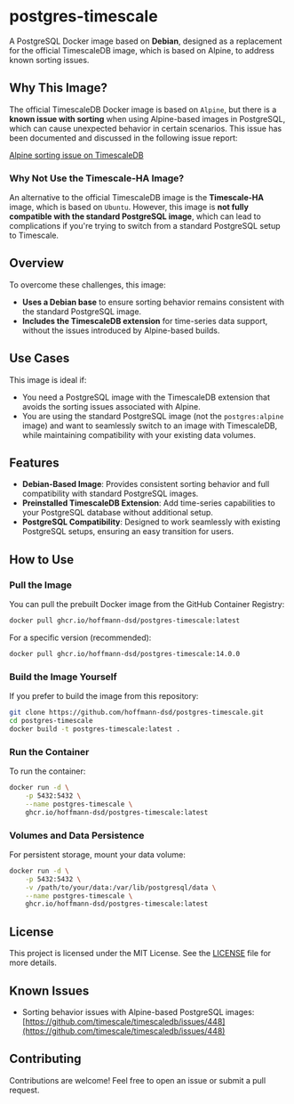 # postgres-timescale

A PostgreSQL Docker image based on **Debian**, designed as a replacement for the official TimescaleDB image, which is based on Alpine, to address known sorting issues.

## Why This Image?

The official TimescaleDB Docker image is based on `Alpine`, but there is a **known issue with sorting** when using Alpine-based images in PostgreSQL, which can cause unexpected behavior in certain scenarios. This issue has been documented and discussed in the following issue report:

[Alpine sorting issue on TimescaleDB](https://github.com/timescale/timescaledb/issues/448)

### Why Not Use the Timescale-HA Image?
An alternative to the official TimescaleDB image is the **Timescale-HA** image, which is based on `Ubuntu`. However, this image is **not fully compatible with the standard PostgreSQL image**, which can lead to complications if you're trying to switch from a standard PostgreSQL setup to Timescale.

## Overview

To overcome these challenges, this image:
- **Uses a Debian base** to ensure sorting behavior remains consistent with the standard PostgreSQL image.
- **Includes the TimescaleDB extension** for time-series data support, without the issues introduced by Alpine-based builds.

## Use Cases

This image is ideal if:
- You need a PostgreSQL image with the TimescaleDB extension that avoids the sorting issues associated with Alpine.
- You are using the standard PostgreSQL image (not the `postgres:alpine` image) and want to seamlessly switch to an image with TimescaleDB, while maintaining compatibility with your existing data volumes.

## Features

- **Debian-Based Image**: Provides consistent sorting behavior and full compatibility with standard PostgreSQL images.
- **Preinstalled TimescaleDB Extension**: Add time-series capabilities to your PostgreSQL database without additional setup.
- **PostgreSQL Compatibility**: Designed to work seamlessly with existing PostgreSQL setups, ensuring an easy transition for users.

## How to Use

### Pull the Image

You can pull the prebuilt Docker image from the GitHub Container Registry:

```bash
docker pull ghcr.io/hoffmann-dsd/postgres-timescale:latest
```

For a specific version (recommended):

```bash
docker pull ghcr.io/hoffmann-dsd/postgres-timescale:14.0.0
```

### Build the Image Yourself

If you prefer to build the image from this repository:

```bash
git clone https://github.com/hoffmann-dsd/postgres-timescale.git
cd postgres-timescale
docker build -t postgres-timescale:latest .
```

### Run the Container

To run the container:

```bash
docker run -d \
    -p 5432:5432 \
    --name postgres-timescale \
    ghcr.io/hoffmann-dsd/postgres-timescale:latest
```

### Volumes and Data Persistence

For persistent storage, mount your data volume:

```bash
docker run -d \
    -p 5432:5432 \
    -v /path/to/your/data:/var/lib/postgresql/data \
    --name postgres-timescale \
    ghcr.io/hoffmann-dsd/postgres-timescale:latest
```

## License

This project is licensed under the MIT License. See the [LICENSE](LICENSE) file for more details.

## Known Issues

- Sorting behavior issues with Alpine-based PostgreSQL images: [https://github.com/timescale/timescaledb/issues/448](https://github.com/timescale/timescaledb/issues/448)

## Contributing

Contributions are welcome! Feel free to open an issue or submit a pull request.
